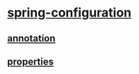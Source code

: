 # [spring-configuration](https://github.com/grouault/spring-tutorial/blob/master/spring-contexte/notes/configuration.xml.md)

## [annotation](https://github.com/grouault/spring-tutorial/blob/master/spring-contexte/notes/spring-configuration-xml/annotation.md)

## [properties](https://github.com/grouault/spring-tutorial/blob/master/spring-contexte/notes/spring-configuration-xml/properties.md)
